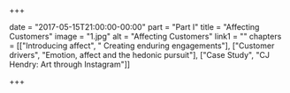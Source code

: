 +++

date = "2017-05-15T21:00:00-00:00"
part = "Part I"
title = "Affecting Customers"
image = "1.jpg"
alt = "Affecting Customers"
link1 = ""
chapters = [["Introducing affect", " Creating enduring engagements"], ["Customer drivers", "Emotion, affect and the hedonic pursuit"], ["Case Study", "CJ Hendry: Art through Instagram"]]

+++
